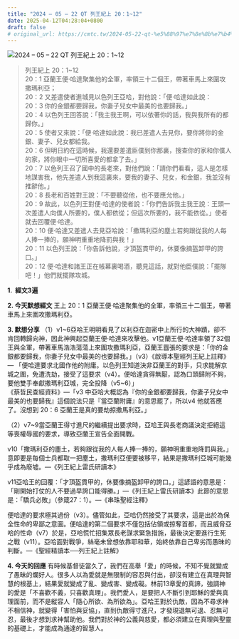 ```yaml
---
title: "2024 – 05 – 22 QT 列王紀上 20：1~12"
date: 2025-04-12T04:28:04+0800
draft: false
# original_url: https://cmtc.tw/2024-05-22-qt-%e5%88%97%e7%8e%8b%e7%b4%80%e4%b8%8a-20%ef%bc%9a112
---
```


![2024 – 05 – 22 QT 列王紀上 20：1\~12](/images/qt.jpg  "2024 – 05 – 22 QT 列王紀上 20：1\~12")

> 列王紀上 20：1\~12  
> 20：1 亞蘭王便‧哈達聚集他的全軍，率領三十二個王，帶著車馬上來圍攻撒瑪利亞；  
> 20：2 又差遣使者進城見以色列王亞哈，對他說：「便‧哈達如此說：  
> 20：3 你的金銀都要歸我，你妻子兒女中最美的也要歸我。」  
> 20：4 以色列王回答說：「我主我王啊，可以依著你的話，我與我所有的都歸你。」  
> 20：5 使者又來說：「便‧哈達如此說：我已差遣人去見你，要你將你的金銀、妻子、兒女都給我。  
> 20：6 但明日約在這時候，我還要差遣臣僕到你那裏，搜查你的家和你僕人的家，將你眼中一切所喜愛的都拿了去。」  
> 20：7 以色列王召了國中的長老來，對他們說：「請你們看看，這人是怎樣地謀害我，他先差遣人到我這裏來，要我的妻子、兒女，和金銀，我並沒有推辭他。」  
> 20：8 長老和百姓對王說：「不要聽從他，也不要應允他。」  
> 20：9 故此，以色列王對便‧哈達的使者說：「你們告訴我主我王說：王頭一次差遣人向僕人所要的，僕人都依從；但這次所要的，我不能依從。」使者就去回覆便‧哈達。  
> 20：10 便‧哈達又差遣人去見亞哈說：「撒瑪利亞的塵土若夠跟從我的人每人捧一捧的，願神明重重地降罰與我！」  
> 20：11 以色列王說：「你告訴他說，才頂盔貫甲的，休要像摘盔卸甲的誇口。」  
> 20：12 便‧哈達和諸王正在帳幕裏喝酒，聽見這話，就對他臣僕說：「擺隊吧！」他們就擺隊攻城。

**1.  經文3遍**

**2. 今天默想經文**
王上 20：1 亞蘭王便‧哈達聚集他的全軍，率領三十二個王，帶著車馬上來圍攻撒瑪利亞。

**3. 默想分享**
（1）v1\~6亞哈王明明看見了以利亞在迦密中上所行的大神蹟，卻不肯回轉歸向神，因此神興起亞蘭王便‧哈達來攻擊他。v1亞蘭王便‧哈達率領了32個王與全軍，帶著車馬浩浩蕩蕩上來圍攻撒瑪利亞，亞蘭王囂張的要求是：「你的金銀都要歸我，你妻子兒女中最美的也要歸我。」（v3）《啟導本聖經列王紀上註釋》— 「便哈達要求北國作他的附庸。以色列王知道決非亞蘭王的對手，只求能解京城之圍，免遭洗劫，接受了這要求（v4）。便哈達貪得無厭，認為口頭歸附不夠，要他雙手奉獻撒瑪利亞城，完全投降（v5\~6）」  
《蔡哲民查經資料》—「v3 中亞哈大概認為『你的金銀都要歸我，你妻子兒女中最美的也要歸我』這個說法只是『當亞蘭附庸』的意思罷了，所以v4 他就答應了。沒想到 20：6 亞蘭王是真的要劫掠撒馬利亞。」

（2）v7\~9當亞蘭王得寸進尺的繼續提出要求時，亞哈王與長老商議決定拒絕這等喪權辱國的要求，導致亞蘭王宣告全面開戰。

v10「撒瑪利亞的塵土，若夠跟從我的人每人捧一捧的，願神明重重地降罰與我。」意即要是每個士兵都取一把塵土，撒瑪利亞便要被移平，結果是撒瑪利亞城可能幾乎成為廢墟。—《列王紀上雷氏研讀本》

v11亞哈王的回覆：「才頂盔貫甲的，休要像摘盔卸甲的誇口。」這諺語的意思是：「剛開始打仗的人不要過早誇口能得勝。」—《列王紀上雷氏研讀本》此節的意思是：「驕兵必敗」（參箴27：1）。—《串珠聖經注釋》

便哈達的要求極其過份（v3）。儘管如此，亞哈仍然接受了其要求，這是出於為保全性命的卑鄙之意圖。便哈達的第二個要求不僅包括佔領或掠奪首都，而且威脅亞哈的性命（v7）於是，亞哈慌忙招集眾長老謀求緊急措施，最後決定要進行生死之戰（v11）。亞哈面對戰爭，絲毫未曾想依靠耶和華，始終依靠自己卑劣而愚昧的判斷。—《聖經精讀本──列王紀上註解》

**4. 今天的回應**
有時候基督徒當久了，我們在高舉「愛」的時候，不知不覺就變成了愚昧的爛好人。很多人以為愛就是無限制的容忍與付出，卻沒有建立在真理與智慧的根基上，結果愛就變成了亂、變成害、變成礙。林前13章愛的真諦，強調神的愛是「不喜歡不義，只喜歡真理」。我們愛人，是要把人不斷引到耶穌的愛與真理面前，而不是縱容人「隨心所欲、為所欲為」。亞哈王對於仇敵，因為不尋求神不相信神，就變得「害怕與妥協」，直到仇敵得寸進尺，才發現退無可退、忍無可忍，最後才想到求神幫助他。我們對於神的公義與慈愛，都必須建立在真理與聖靈的基礎上，才能成為通達的智慧人。
